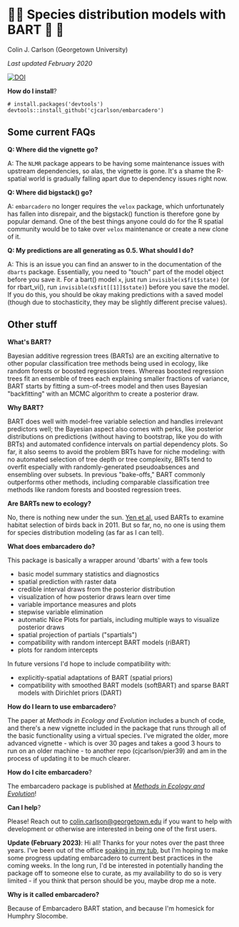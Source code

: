 # 🌲🌉 Species distribution models with BART 🌉 🌲

Colin J. Carlson (Georgetown University)

*Last updated February 2020*

[![DOI](https://zenodo.org/badge/187687555.svg)](https://zenodo.org/badge/latestdoi/187687555)

__How do I install__?

```
# install.packages('devtools')
devtools::install_github('cjcarlson/embarcadero')
```

## Some current FAQs

**Q: Where did the vignette go?**

A: The `NLMR` package appears to be having some maintenance issues with upstream dependencies, so alas, the vignette is gone. It's a shame the R-spatial world is gradually falling apart due to dependency issues right now. 

**Q: Where did bigstack() go?**

A: `embarcadero` no longer requires the `velox` package, which unfortunately has fallen into disrepair, and the bigstack() function is therefore gone by popular demand. One of the best things anyone could do for the R spatial community would be to take over `velox` maintenance or create a new clone of it.

**Q: My predictions are all generating as 0.5. What should I do?**

A: This is an issue you can find an answer to in the documentation of the `dbarts` package. Essentially, you need to "touch" part of the model object before you save it. For a bart() model `x`, just run `invisible(x$fit$state)` (or for rbart_vi(), run `invisible(x$fit[[1]]$state)`) before you save the model. If you do this, you should be okay making predictions with a saved model (though due to stochasticity, they may be slightly different precise values).

## Other stuff

__What's BART?__ 

Bayesian additive regression trees (BARTs) are an exciting alternative to other popular classification tree methods being used in ecology, like random forests or boosted regression trees. Whereas boosted regression trees fit an ensemble of trees each explaining smaller fractions of variance, BART starts by fitting a sum-of-trees model and then uses Bayesian "backfitting" with an MCMC algorithm to create a posterior draw. 

__Why BART?__ 

BART does well with model-free variable selection and handles irrelevant predictors well; the Bayesian aspect also comes with perks, like posterior distributions on predictions (without having to bootstrap, like you do with BRTs) and automated confidence intervals on partial dependency plots. So far, it also seems to avoid the problem BRTs have for niche modeling: with no automated selection of tree depth or tree complexity, BRTs tend to overfit especially with randomly-generated pseudoabsences and ensembling over subsets. In previous "bake-offs," BART commonly outperforms other methods, including comparable classification tree methods like random forests and boosted regression trees.

__Are BARTs new to ecology?__

No, there is nothing new under the sun. [Yen et al.](https://onlinelibrary.wiley.com/doi/pdf/10.1111/j.1600-0587.2011.06651.x) used BARTs to examine habitat selection of birds back in 2011. But so far, no, no one is using them for species distribution modeling (as far as I can tell).

__What does embarcadero do?__

This package is basically a wrapper around 'dbarts'  with a few tools
- basic model summary statistics and diagnostics 
- spatial prediction with raster data
- credible interval draws from the posterior distribution
- visualization of how posterior draws learn over time 
- variable importance measures and plots
- stepwise variable elimination
- automatic Nice Plots for partials, including multiple ways to visualize posterior draws
- spatial projection of partials ("spartials")
- compatibility with random intercept BART models (riBART)
- plots for random intercepts 

In future versions I'd hope to include compatibility with:
- explicitly-spatial adaptations of BART (spatial priors)
- compatibility with smoothed BART models (softBART) and sparse BART models with Dirichlet priors (DART)

__How do I learn to use embarcadero__?

The paper at _Methods in Ecology and Evolution_ includes a bunch of code, and there's a new vignette included in the package that runs through all of the basic functionality using a virtual species. I've migrated the older, more advanced vignette - which is over 30 pages and takes a good 3 hours to run on an older machine - to another repo (cjcarlson/pier39) and am in the process of updating it to be much clearer.

__How do I cite embarcadero__?

The embarcadero package is published at [*Methods in Ecology and Evolution*](https://besjournals.onlinelibrary.wiley.com/doi/abs/10.1111/2041-210X.13389)!

__Can I help__?

Please! Reach out to colin.carlson@georgetown.edu if you want to help with development or otherwise are interested in being one of the first users.

**Update (February 2023)**: Hi all! Thanks for your notes over the past three years. I've been out of the office [soaking in my tub](https://twitter.com/i_zzzzzz/status/1111190076426457088?lang=en), but I'm hoping to make some progress updating embarcadero to current best practices in the coming weeks. In the long run, I'd be interested in potentially handing the package off to someone else to curate, as my availability to do so is very limited - if you think that person should be you, maybe drop me a note.

__Why is it called embarcadero?__

Because of Embarcadero BART station, and because I'm homesick for Humphry Slocombe. 
